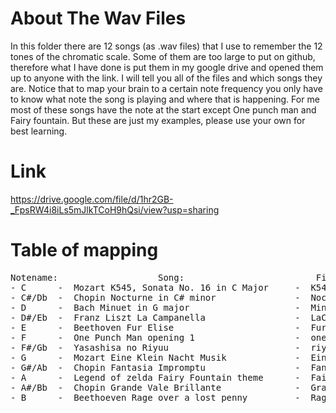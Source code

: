 # About The Wav Files
In this folder there are 12 songs (as .wav files) that I use to remember the 12 tones of the chromatic scale. Some of them are too large to put on github, therefore what I have done is put them in my google drive and opened them up to anyone with the link. I will tell you all of the files and which songs they are. Notice that to map your brain to a certain note frequency you only have to know what note the song is playing and where that is happening. For me most of these songs have the note at the start except One punch man and Fairy fountain. But these are just my examples, please use your own for best learning.

# Link
https://drive.google.com/file/d/1hr2GB-_FpsRW4i8iLs5mJlkTCoH9hQsi/view?usp=sharing

# Table of mapping
<pre>
Notename:                   Song:                         File: 
- C      -  Mozart K545, Sonata No. 16 in C Major     -  K545.wav
- C#/Db  -  Chopin Nocturne in C# minor               -  NocturneC#.wav
- D      -  Bach Minuet in G major                    -  MinuetG.wav
- D#/Eb  -  Franz Liszt La Campanella                 -  LaCampanella.wav
- E      -  Beethoven Fur Elise                       -  FurElise.wav
- F      -  One Punch Man opening 1                   -  onepunch.wav
- F#/Gb  -  Yasashisa no Riyuu                        -  riyuu.wav
- G      -  Mozart Eine Klein Nacht Musik             -  EineKlein.wav
- G#/Ab  -  Chopin Fantasia Impromptu                 -  FantasiaImpromptu.wav
- A      -  Legend of zelda Fairy Fountain theme      -  FairyFountain.wav
- A#/Bb  -  Chopin Grande Vale Brillante              -  GrandeValse.wav
- B      -  Beethoeven Rage over a lost penny         -  Rage1.wav
